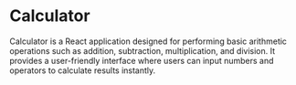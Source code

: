 # Calculator

Calculator is a React application designed for performing basic arithmetic operations such as addition, subtraction, multiplication, and division. It provides a user-friendly interface where users can input numbers and operators to calculate results instantly.
